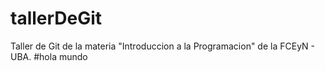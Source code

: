 # tallerDeGit

Taller de Git de la materia "Introduccion a la Programacion" de la FCEyN - UBA.
#hola mundo
